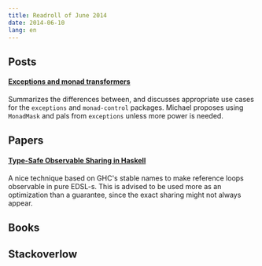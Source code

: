 ```yaml
---
title: Readroll of June 2014
date: 2014-06-10
lang: en
---
```


Posts
-----

#### [Exceptions and monad transformers](http://www.yesodweb.com/blog/2014/06/exceptions-transformers)

  Summarizes the differences between, and discusses appropriate use cases for the `exceptions` and `monad-control` packages. Michael proposes using `MonadMask` and pals from `exceptions` unless more power is needed.

Papers
------

#### [Type-Safe Observable Sharing in Haskell](http://www.cs.uu.nl/wiki/pub/Afp/CourseLiterature/Gill-09-TypeSafeReification.pdf)

  A nice technique based on GHC's stable names to make reference loops observable in pure EDSL-s. This is advised to be used more as an optimization than a guarantee, since the exact sharing might not always appear.

Books
-----

Stackoverlow
------------
